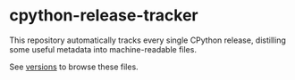 # cpython-release-tracker

This repository automatically tracks every single
CPython release, distilling some useful metadata into
machine-readable files.

See [versions](./versions/) to browse these files.
